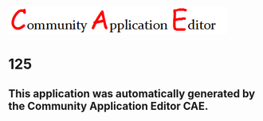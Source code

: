 ![CAE](https://github.com/CAETESTRWTH/CAE-Deployment-Temp/blob/master/img/logo.png)  

125
===================


This application was automatically generated by the Community Application Editor CAE.  
---------------
